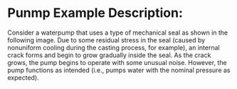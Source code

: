 # Punmp Example Description:
Consider a waterpump that uses a type of mechanical seal as shown in the following image. Due to some residual stress in the seal (caused by nonuniform cooling during the casting process, for example), an internal crack forms and begin to grow gradually inside the seal. As the crack grows, the pump begins to operate with some unusual noise. However, the pump functions as intended (i.e., pumps water with the nominal pressure as expected). 
